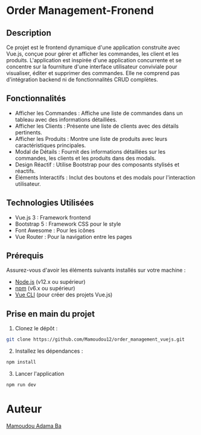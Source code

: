 # Order Management-Fronend
## Description
Ce projet est le frontend dynamique d'une application  construite avec Vue.js, conçue pour gérer et afficher les commandes, les client et les produits. L'application est inspirée d'une application concurrente et se concentre sur la fourniture d'une interface utilisateur conviviale pour visualiser, éditer et supprimer des commandes. Elle ne comprend pas d'intégration backend ni de fonctionnalités CRUD complètes.

## Fonctionnalités
- Afficher les Commandes : Affiche une liste de commandes dans un tableau avec des informations détaillées.
- Afficher les Clients : Présente une liste de clients avec des détails pertinents.
- Afficher les Produits : Montre une liste de produits avec leurs caractéristiques principales.
- Modal de Détails : Fournit des informations détaillées sur les commandes, les clients et les produits dans des modals.
- Design Réactif : Utilise Bootstrap pour des composants stylisés et réactifs.
- Éléments Interactifs : Inclut des boutons et des modals pour l'interaction utilisateur.

## Technologies Utilisées
- Vue.js 3 : Framework frontend
- Bootstrap 5 : Framework CSS pour le style
- Font Awesome : Pour les icônes
- Vue Router : Pour la navigation entre les pages

## Prérequis
Assurez-vous d'avoir les éléments suivants installés sur votre machine :
-  [Node.js]() (v12.x ou supérieur)
- [npm](https://www.npmjs.com/) (v6.x ou supérieur)
- [Vue CLI]() (pour créer des projets Vue.js)

##  Prise en main du projet
1. Clonez le dépôt :
```bash
git clone https://github.com/Mamoudou12/order_management_vuejs.git
```
2. Installez les dépendances :
```bash
npm install
```
3. Lancer l'application
```bash
npm run dev
```
# Auteur
[Mamoudou Adama Ba](https://github.com/Mamoudou12)

